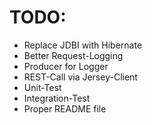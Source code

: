 # TODO:

- Replace JDBI with Hibernate
- Better Request-Logging 
- Producer for Logger
- REST-Call via Jersey-Client
- Unit-Test
- Integration-Test
- Proper README file